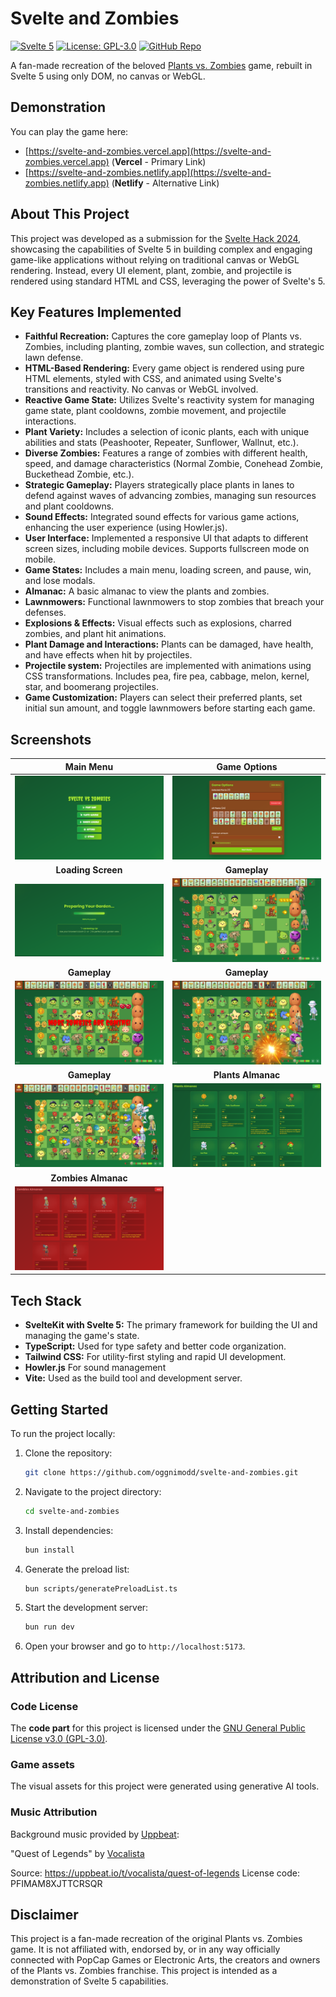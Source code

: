 # Svelte and Zombies

[![Svelte 5](https://img.shields.io/badge/Svelte-5-ff3e00?logo=svelte)](https://svelte.dev)
[![License: GPL-3.0](https://img.shields.io/badge/License-GPLv3-blue.svg)](https://www.gnu.org/licenses/gpl-3.0)
[![GitHub Repo](https://img.shields.io/github/stars/oggnimodd/svelte-and-zombies?style=social)](https://github.com/oggnimodd/svelte-and-zombies)

A fan-made recreation of the beloved [Plants vs. Zombies](https://www.ea.com/ea-studios/popcap/plants-vs-zombies) game, rebuilt in Svelte 5 using only DOM, no canvas or WebGL.

## Demonstration

You can play the game here:

- [https://svelte-and-zombies.vercel.app](https://svelte-and-zombies.vercel.app) (**Vercel** - Primary Link)
- [https://svelte-and-zombies.netlify.app](https://svelte-and-zombies.netlify.app) (**Netlify** - Alternative Link)

## About This Project

This project was developed as a submission for the [Svelte Hack 2024](https://hack.sveltesociety.dev/2024), showcasing the capabilities of Svelte 5 in building complex and engaging game-like applications without relying on traditional canvas or WebGL rendering. Instead, every UI element, plant, zombie, and projectile is rendered using standard HTML and CSS, leveraging the power of Svelte's 5.

## Key Features Implemented

- **Faithful Recreation:** Captures the core gameplay loop of Plants vs. Zombies, including planting, zombie waves, sun collection, and strategic lawn defense.
- **HTML-Based Rendering:** Every game object is rendered using pure HTML elements, styled with CSS, and animated using Svelte's transitions and reactivity. No canvas or WebGL involved.
- **Reactive Game State:** Utilizes Svelte's reactivity system for managing game state, plant cooldowns, zombie movement, and projectile interactions.
- **Plant Variety:** Includes a selection of iconic plants, each with unique abilities and stats (Peashooter, Repeater, Sunflower, Wallnut, etc.).
- **Diverse Zombies:** Features a range of zombies with different health, speed, and damage characteristics (Normal Zombie, Conehead Zombie, Buckethead Zombie, etc.).
- **Strategic Gameplay:** Players strategically place plants in lanes to defend against waves of advancing zombies, managing sun resources and plant cooldowns.
- **Sound Effects:** Integrated sound effects for various game actions, enhancing the user experience (using Howler.js).
- **User Interface:** Implemented a responsive UI that adapts to different screen sizes, including mobile devices. Supports fullscreen mode on mobile.
- **Game States:** Includes a main menu, loading screen, and pause, win, and lose modals.
- **Almanac:** A basic almanac to view the plants and zombies.
- **Lawnmowers:** Functional lawnmowers to stop zombies that breach your defenses.
- **Explosions & Effects:** Visual effects such as explosions, charred zombies, and plant hit animations.
- **Plant Damage and Interactions:** Plants can be damaged, have health, and have effects when hit by projectiles.
- **Projectile system:** Projectiles are implemented with animations using CSS transformations. Includes pea, fire pea, cabbage, melon, kernel, star, and boomerang projectiles.
- **Game Customization:** Players can select their preferred plants, set initial sun amount, and toggle lawnmowers before starting each game.

## Screenshots

|                  Main Menu                  |                Game Options                 |
| :-----------------------------------------: | :-----------------------------------------: |
|       ![Main Menu](sc/main-menu.png)        |    ![Game Options](sc/game-options.png)     |
|             **Loading Screen**              |                **Gameplay**                 |
|  ![Loading Screen](sc/loading-screen.png)   | ![Gameplay Screenshot 1](sc/gameplay-1.png) |
|                **Gameplay**                 |                **Gameplay**                 |
| ![Gameplay Screenshot 2](sc/gameplay-2.png) | ![Gameplay Screenshot 3](sc/gameplay-3.png) |
|                **Gameplay**                 |             **Plants Almanac**              |
| ![Gameplay Screenshot 4](sc/gameplay-4.png) |  ![Plants Almanac](sc/plants-almanac.png)   |
|             **Zombies Almanac**             |                                             |
| ![Zombies Almanac](sc/zombies-almanac.png)  |                                             |

## Tech Stack

- **SvelteKit with Svelte 5:** The primary framework for building the UI and managing the game's state.
- **TypeScript:** Used for type safety and better code organization.
- **Tailwind CSS:** For utility-first styling and rapid UI development.
- **Howler.js** For sound management
- **Vite:** Used as the build tool and development server.

## Getting Started

To run the project locally:

1.  Clone the repository:
    ```bash
    git clone https://github.com/oggnimodd/svelte-and-zombies.git
    ```
2.  Navigate to the project directory:
    ```bash
    cd svelte-and-zombies
    ```
3.  Install dependencies:
    ```bash
    bun install
    ```
4.  Generate the preload list:
    ```bash
    bun scripts/generatePreloadList.ts
    ```
5.  Start the development server:
    ```bash
    bun run dev
    ```
6.  Open your browser and go to `http://localhost:5173`.

## Attribution and License

### Code License

The **code part** for this project is licensed under the [GNU General Public License v3.0 (GPL-3.0)](https://www.gnu.org/licenses/gpl-3.0.en.html).

### Game assets

The visual assets for this project were generated using generative AI tools.

### Music Attribution

Background music provided by [Uppbeat](https://uppbeat.io):

"Quest of Legends" by [Vocalista](https://uppbeat.io/browse/artist/vocalista)

Source: https://uppbeat.io/t/vocalista/quest-of-legends
License code: PFIMAM8XJTTCRSQR

## Disclaimer

This project is a fan-made recreation of the original Plants vs. Zombies game. It is not affiliated with, endorsed by, or in any way officially connected with PopCap Games or Electronic Arts, the creators and owners of the Plants vs. Zombies franchise. This project is intended as a demonstration of Svelte 5 capabilities.
